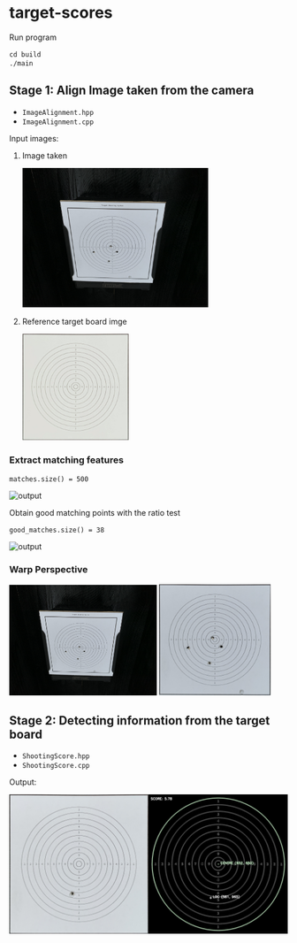 # target-scores

Run program

```
cd build
./main
```

## Stage 1: Align Image taken from the camera

- `ImageAlignment.hpp`
- `ImageAlignment.cpp`

Input images:

1. Image taken 

    <img src="output/shot_5.JPG" alt="output" width="70%"/>

2. Reference target board imge

    <img src="output/aligned_shot_0.JPG" alt="output" width="40%"/>

### Extract matching features
```
matches.size() = 500
```
<img src="output/match_img.png" alt="output" width="80%"/>

Obtain good matching points with the ratio test
```
good_matches.size() = 38
```
<img src="output/good_match_img.png" alt="output" width="80%"/>

### Warp Perspective

<img src="output/shot_5.JPG" alt="output" width="53%"/>
<img src="output/warped_img.png" alt="output" width="40%"/>

## Stage 2: Detecting information from the target board

- `ShootingScore.hpp`
- `ShootingScore.cpp`

Output: 

<img src="output/input.JPG" alt="output" width="50%"/><img src="output/output.png" alt="output" width="50%"/>